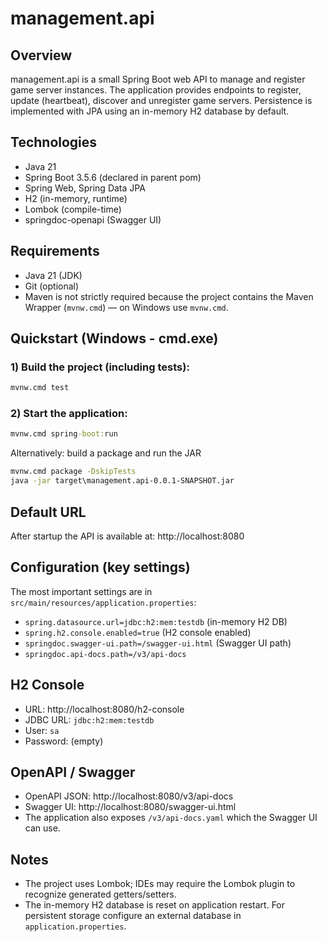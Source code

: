 # management.api

## Overview

management.api is a small Spring Boot web API to manage and register game server instances. The application provides endpoints to register, update (heartbeat), discover and unregister game servers. Persistence is implemented with JPA using an in-memory H2 database by default.

## Technologies

- Java 21
- Spring Boot 3.5.6 (declared in parent pom)
- Spring Web, Spring Data JPA
- H2 (in-memory, runtime)
- Lombok (compile-time)
- springdoc-openapi (Swagger UI)

## Requirements

- Java 21 (JDK)
- Git (optional)
- Maven is not strictly required because the project contains the Maven Wrapper (`mvnw.cmd`) — on Windows use `mvnw.cmd`.

## Quickstart (Windows - cmd.exe)

### 1) Build the project (including tests):

```bat
mvnw.cmd test
```

### 2) Start the application:

```bat
mvnw.cmd spring-boot:run
```

Alternatively: build a package and run the JAR

```bat
mvnw.cmd package -DskipTests
java -jar target\management.api-0.0.1-SNAPSHOT.jar
```

## Default URL

After startup the API is available at: http://localhost:8080

## Configuration (key settings)

The most important settings are in `src/main/resources/application.properties`:

- `spring.datasource.url=jdbc:h2:mem:testdb` (in-memory H2 DB)
- `spring.h2.console.enabled=true` (H2 console enabled)
- `springdoc.swagger-ui.path=/swagger-ui.html` (Swagger UI path)
- `springdoc.api-docs.path=/v3/api-docs`

## H2 Console

- URL: http://localhost:8080/h2-console
- JDBC URL: `jdbc:h2:mem:testdb`
- User: `sa`
- Password: (empty)

## OpenAPI / Swagger

- OpenAPI JSON: http://localhost:8080/v3/api-docs
- Swagger UI: http://localhost:8080/swagger-ui.html
- The application also exposes `/v3/api-docs.yaml` which the Swagger UI can use.


## Notes

- The project uses Lombok; IDEs may require the Lombok plugin to recognize generated getters/setters.
- The in-memory H2 database is reset on application restart. For persistent storage configure an external database in `application.properties`.
